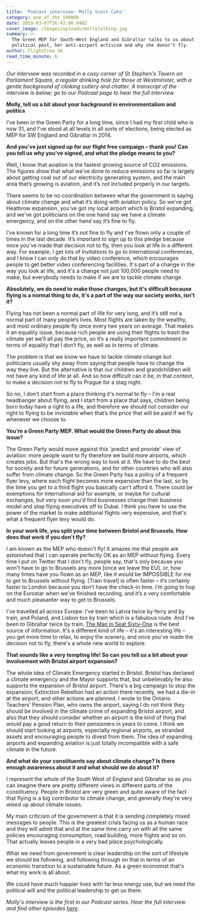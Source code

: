 ```yaml
---
title: 'Podcast interview: Molly Scott Cato'
category: one_of_the_100000
date: 2019-03-07T16:43:00.048Z
cover_image: /images/uploads/mollytalking.jpg
summary: >-
  The Green MEP for South-West England and Gibraltar talks to us about her
  political past, her anti-airport activism and why she doesn't fly.
author: FlightFree UK
read_time_minute: 6
---
```

_Our interview was recorded in a cosy corner of St Stephen's Tavern on Parliament Square, a regular drinking hole for those at Westminster, with a gentle background of clinking cutlery and chatter. A transcript of the interview is below; go to our_ _Podcast_ _page to hear the full interview._

**Molly, tell us a bit about your background in environmentalism and politics**

I've been in the Green Party for a long time, since I had my first child who is now 31, and I've stood at all levels in all sorts of elections, being elected as MEP for SW England and Gibraltar in 2014. 

**And you've just signed up for our flight free campaign – thank you! Can you tell us why you've signed, and what the pledge means to you?**

Well, I know that aviation is the fastest growing source of CO2 emissions. The figures show that what we’ve done to reduce emissions so far is largely about getting coal out of our electricity generating system, and the main area that’s growing is aviation, and it’s not included properly in our targets. 

There seems to be no coordination between what the government is saying about climate change and what it’s doing with aviation policy. So we've got Heathrow expansion, you've got my local airport which is Bristol expanding, and we've got politicians on the one hand say we have a climate emergency, and on the other hand say it’s fine to fly.

I’ve known for a long time it’s not fine to fly and I've flown only a couple of times in the last decade. It’s important to sign up to this pledge because once you’ve made that decision not to fly, then you look at life in a different way. For example, I get lots of invitations to go to international conferences, and I know I can only do that by video conference, which encourages people to get better video conferencing facilities. It's part of a change in the way you look at life, and it's a change not just 100,000 people need to make, but everybody needs to make if we are to tackle climate change. 

**Absolutely, we do need to make those changes, but it's difficult because flying is a normal thing to do, it's a part of the way our society works, isn’t it?**

Flying has not been a normal part of life for very long, and it’s still not a normal part of many people’s lives. Most flights are taken by the wealthy, and most ordinary people fly once every two years on average. That makes it an equality issue, because rich people are using their flights to trash the climate yet we’ll all pay the price, so it’s a really important commitment in terms of equality that I don’t fly, as well as in terms of climate.

The problem is that we know we have to tackle climate change but politicians usually shy away from saying that people have to change the way they live. But the alternative is that our children and grandchildren will not have any kind of life at all. And so how difficult can it be, in that context, to make a decision not to fly to Prague for a stag night.

So no, I don't start from a place thinking it's normal to fly – I'm a real headbanger about flying, and I start from a place that says, children being born today have a right to a life, and therefore we should not consider our right to flying to be inviolable when that’s the price that will be paid if we fly whenever we choose to.

**You’re a Green Party MEP. What would the Green Party do about this issue?**

The Green Party would move against this 'predict and provide' view of aviation: more people want to fly therefore we build more airports, which creates jobs. But that's the wrong way to look at it. We have to do the best for society and for future generations, and for other countries who will also suffer from climate change. So the Green Party has a policy of a frequent flyer levy, where each flight becomes more expensive than the last, so by the time you get to a third flight you basically can't afford it. There could be exemptions for International aid for example, or maybe for cultural exchanges, but very soon you'd find businesses change their business model and stop flying executives off to Dubai. I think you have to use the power of the market to make additional flights very expensive, and that's what a frequent flyer levy would do.

**In your work life, you split your time between Bristol and Brussels. How does that work if you don't fly?**

I am known as the MEP who doesn't fly! It amazes me that people are astonished that I can operate perfectly OK as an MEP without flying. Every time I put on Twitter that I don't fly, people say, that's only because you won't have to go to Brussels any more \[once we leave the EU], or, how many times have you flown as an MEP, like it would be IMPOSSIBLE for me to get to Brussels without flying. \[Train travel] is often faster – it’s certainly faster to London because you don’t have the check-in time. I’m going to hop on the Eurostar when we’ve finished recording, and it’s a very comfortable and much pleasanter way to get to Brussels. 

I've travelled all across Europe: I've been to Latvia twice by ferry and by train, and Poland, and Lisbon too by train which is a fabulous route. And I've been to Gibraltar twice by train. [The Man in Seat Sixty-One](https://www.seat61.com) is the best source of information. It's a different kind of life – it's an interesting life – you get more time to relax, to enjoy the scenery, and once you've made the decision not to fly, there's a whole new world to explore.

**That sounds like a very tempting life! So can you tell us a bit about your involvement with Bristol airport expansion?**

The whole idea of Climate Emergency started in Bristol. Bristol has declared a climate emergency and the Mayor supports that, but unbelievably he also supports the expansion of Bristol airport. There's a big campaign to stop the expansion; Extinction Rebellion had an action there recently, we had a die-in at the airport, and other actions are planned. I wrote to the Ontario Teachers’ Pension Plan, who owns the airport, saying I do not think they should be involved in the climate crime of expanding Bristol airport, and also that they should consider whether an airport is the kind of thing that would pay a good return to their pensioners in years to come. I think we should start looking at airports, especially regional airports, as stranded assets and encouraging people to divest from them. The idea of expanding airports and expanding aviation is just totally incompatible with a safe climate in the future.

**And what do your constituents say about climate change? Is there enough awareness about it and what should we do about it?**

I represent the whole of the South West of England and Gibraltar so as you can imagine there are pretty different views in different parts of the constituency. People in Bristol are very green and quite aware of the fact that flying is a big contributor to climate change, and generally they're very wised up about climate issues.

My main criticism of the government is that it is sending completely mixed messages to people. This is the greatest crisis facing us as a human race and they will admit that and at the same time carry on with all the same policies encouraging consumption, road building, more flights and so on. That actually leaves people in a very bad place psychologically. 

What we need from government is clear leadership on the sort of lifestyle we should be following, and following through on that in terms of an economic transition to a sustainable future. As a green economist that's what my work is all about.

We could have much happier lives with far less energy use, but we need the political will and the political leadership to get us there.

_Molly's interview is the first in our Podcast series. Hear the full interview and find other episodes_ [_here_](https://www.flightfree.co.uk/podcast)_._
